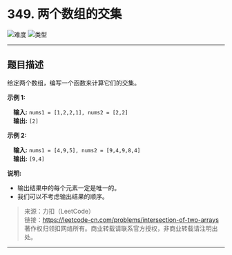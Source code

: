 # 349. 两个数组的交集

![难度](https://img.shields.io/badge/难度-简单-5cb85c.svg?logo=leetcode&style=flat)  ![类型](https://img.shields.io/badge/类型-set/map-violet.svg?style=flat)

---

## 题目描述

给定两个数组，编写一个函数来计算它们的交集。

**示例 1:**

&emsp;**输入:** `nums1 = [1,2,2,1], nums2 = [2,2]`  
&emsp;**输出:** `[2]`

**示例 2:**

&emsp;**输入:** `nums1 = [4,9,5], nums2 = [9,4,9,8,4]`  
&emsp;**输出:** `[9,4]`

**说明:**

- 输出结果中的每个元素一定是唯一的。
- 我们可以不考虑输出结果的顺序。

> 来源：力扣（LeetCode）  
> 链接：https://leetcode-cn.com/problems/intersection-of-two-arrays  
> 著作权归领扣网络所有。商业转载请联系官方授权，非商业转载请注明出处。  

---
